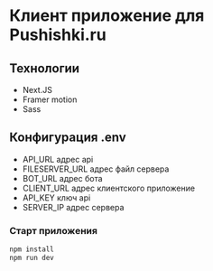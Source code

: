 # Клиент приложение для Pushishki.ru

## Технологии

- Next.JS
- Framer motion
- Sass

## Конфигурация .env

- API_URL адрес api
- FILESERVER_URL адрес файл сервера
- BOT_URL адрес бота
- CLIENT_URL адрес клиентского приложение
- API_KEY ключ api
- SERVER_IP адрес сервера

### Старт приложения

```bash
npm install
npm run dev
```
